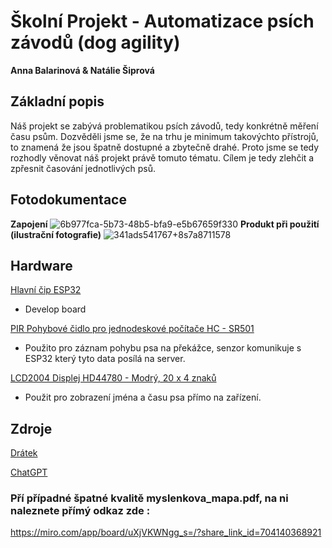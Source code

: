 #  Školní Projekt - Automatizace psích závodů (dog agility)
**Anna Balarinová & Natálie Šiprová**

## Základní popis
Náš projekt se zabývá problematikou psích závodů, tedy konkrétně měření času psům. Dozvěděli jsme se, že na trhu je minimum takovýchto přístrojů, to znamená že jsou špatně dostupné a zbytečně drahé. Proto jsme se tedy rozhodly věnovat náš projekt právě tomuto tématu. Cílem je tedy zlehčit a zpřesnit časování jednotlivých psů.

## Fotodokumentace
**Zapojení**
![6b977fca-5b73-48b5-bfa9-e5b67659f330](https://github.com/Chocolate-EU/skolni_projekt/assets/169605377/000d80b5-73c3-414f-b6ca-6ee6b0823751)
**Produkt při použití (ilustrační fotografie)**
![341ads541767+8s7a8711578](https://github.com/Chocolate-EU/skolni_projekt/assets/169605377/751b6b3a-cfa7-4b80-81f3-10efbbe95d8a)

## Hardware

[Hlavní čip ESP32](https://dratek.cz/arduino/1581-esp-32s-esp32-esp8266-development-board-2.4ghz-dual-mode-wifi-bluetooth-antenna-module.html?_gl=1*16g9zpv*_up*MQ..&gclid=CjwKCAjw0YGyBhByEiwAQmBEWm7r5dV8qlr6nEj0-F4tTTya3EmW7yaFL4ZsMCrwweBvFUcWMcU2gBoCE2QQAvD_BwE)

- Develop board

[PIR Pohybové čidlo pro jednodeskové počítače HC - SR501](https://dratek.cz/arduino/839-hc-sr501-pohybove-cidlo-pro-jednodeskove-pocitace.html?_gl=1*kwnbjb*_up*MQ..&gclid=CjwKCAjw0YGyBhByEiwAQmBEWm7r5dV8qlr6nEj0-F4tTTya3EmW7yaFL4ZsMCrwweBvFUcWMcU2gBoCE2QQAvD_BwE)

- Použito pro záznam pohybu psa na překážce, senzor komunikuje s ESP32 který tyto data posílá na server.

[LCD2004 Displej HD44780 - Modrý, 20 x 4 znaků](https://dratek.cz/arduino/986-display-modry-20x4-znaku-hd44780.html?_gl=1*18ihtes*_up*MQ..&gclid=CjwKCAjw0YGyBhByEiwAQmBEWm7r5dV8qlr6nEj0-F4tTTya3EmW7yaFL4ZsMCrwweBvFUcWMcU2gBoCE2QQAvD_BwE)

- Použit pro zobrazení jména a času psa přímo na zařízení.


## Zdroje
[Drátek](https://dratek.cz/?gad_source=1&gclid=CjwKCAjw0YGyBhByEiwAQmBEWm7r5dV8qlr6nEj0-F4tTTya3EmW7yaFL4ZsMCrwweBvFUcWMcU2gBoCE2QQAvD_BwE)

[ChatGPT](https://chatgpt.com/auth/login)

### Pří případné špatné kvalitě myslenkova_mapa.pdf, na ni naleznete přímý odkaz zde : 
https://miro.com/app/board/uXjVKWNgg_s=/?share_link_id=704140368921
